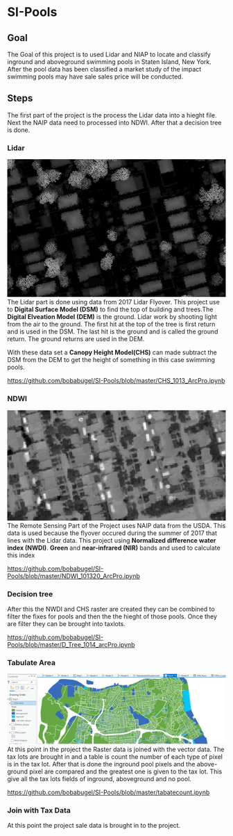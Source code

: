 # SI-Pools

## Goal
The Goal of this project is to used Lidar and NIAP to locate and classify inground and aboveground swimming pools in Staten Island, New York. After the pool data has been classified a market study of the impact swimming pools may have sale sales price will be conducted. 

## Steps 
The first part of the project is the process the Lidar data into a hieght file. Next the NAIP data need to processed into NDWI. After that a decision tree is done. 

### Lidar 
![lidar](https://github.com/bobabugel/SI-Pools/blob/master/img/Lidar.PNG)  
The Lidar part is done using data from 2017 Lidar Flyover. This project use to **Digital Surface Model (DSM)** to find the top of building and trees.The **Digital Elveation Model (DEM)** is the ground. Lidar work by shooting light from the air to the ground. The first hit at the top of the tree is first return and is used in the DSM. The last hit is the ground and is called the ground return. The ground returns are used in the DEM.    

With these data set a **Canopy Height Model(CHS)** can made subtract the DSM from the DEM to get the height of something in this case swimming pools.  

https://github.com/bobabugel/SI-Pools/blob/master/CHS_1013_ArcPro.ipynb

### NDWI 
![NDWI](https://github.com/bobabugel/SI-Pools/blob/master/img/NDWI.PNG)
The Remote Sensing Part of the Project uses NAIP data from the USDA. This data is used because the flyover occured during the summer of 2017 that lines with the Lidar data. This project using **Normalized difference water index (NWDI)**. **Green** and **near-infrared (NIR)** bands and used to calculate this index 

https://github.com/bobabugel/SI-Pools/blob/master/NDWI_101320_ArcPro.ipynb

### Decision tree
After this the NWDI and CHS raster are created they can be combined to filter the fixes for pools and then the the hieght of those pools. Once they are filter they can be brought into taxlots. 

https://github.com/bobabugel/SI-Pools/blob/master/D_Tree_1014_arcPro.ipynb

### Tabulate Area 
![Pools](https://github.com/bobabugel/SI-Pools/blob/master/img/pools3.PNG)
At this point in the project the Raster data is joined with the vector data. The tax lots are brought in and a table is count the number of each type of pixel is in the tax lot. After that is done the inground pool pixels and the above-ground pixel are compared and the greatest one is given to the tax lot. This give all the tax lots fields of inground, aboveground and no pool. 

https://github.com/bobabugel/SI-Pools/blob/master/tabatecount.ipynb

### Join with Tax Data 
At this point the project sale data is brought in to the project. 
